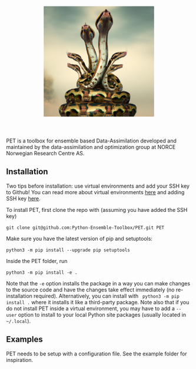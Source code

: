 <h1 align="center">
<img src="https://github.com/Python-Ensemble-Toolbox/.github/blob/main/profile/pictures/logo.png" width="300">
</h1><br>

PET is a toolbox for ensemble based Data-Assimilation developed and maintained by the data-assimilation and optimization group at NORCE Norwegian Research Centre AS.


## Installation

Two tips before installation: use virtual environments and add your SSH key to Github! You can read more about virtual environments [here](https://docs.python.org/3/tutorial/venv.html) and adding SSH key [here](https://help.github.com/en/articles/adding-a-new-ssh-key-to-your-github-account).

To install PET, first clone the repo with (assuming you have added the SSH key)

```
git clone git@github.com:Python-Ensemble-Toolbox/PET.git PET
```

Make sure you have the latest version of pip and setuptools:

```
python3 -m pip install --upgrade pip setuptools
```

Inside the PET folder, run

```
python3 -m pip install -e .
```

Note that the ```-e``` option installs the package in a way you can make changes to the source code and have the changes take effect immediately (no re-installation required). Alternatively, you can install with ``` python3 -m pip install .``` where it installs it like a third-party package. Note also that if you do not install PET inside a virtual environment, you may have to add a ```--user``` option to install to your local Python site packages (usually located in ```~/.local```).

## Examples

PET needs to be setup with a configuration file. See the example folder for inspiration.

